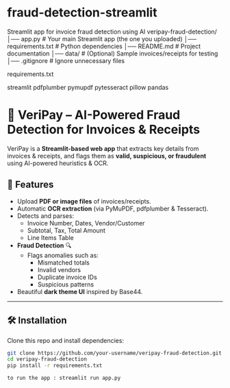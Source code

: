# fraud-detection-streamlit
Streamlit app for invoice fraud detection using AI
veripay-fraud-detection/
│── app.py                 # Your main Streamlit app (the one you uploaded)
│── requirements.txt       # Python dependencies
│── README.md              # Project documentation
│── data/                  # (Optional) Sample invoices/receipts for testing
│── .gitignore             # Ignore unnecessary files

requirements.txt

streamlit
pdfplumber
pymupdf
pytesseract
pillow
pandas


# 📄 VeriPay – AI-Powered Fraud Detection for Invoices & Receipts

VeriPay is a **Streamlit-based web app** that extracts key details from invoices & receipts, and flags them as **valid, suspicious, or fraudulent** using AI-powered heuristics & OCR.

## 🚀 Features
- Upload **PDF or image files** of invoices/receipts.
- Automatic **OCR extraction** (via PyMuPDF, pdfplumber & Tesseract).
- Detects and parses:
  - Invoice Number, Dates, Vendor/Customer
  - Subtotal, Tax, Total Amount
  - Line Items Table
- **Fraud Detection** 🔍
  - Flags anomalies such as:
    - Mismatched totals
    - Invalid vendors
    - Duplicate invoice IDs
    - Suspicious patterns
- Beautiful **dark theme UI** inspired by Base44.

---

## 🛠️ Installation

Clone this repo and install dependencies:

```bash
git clone https://github.com/your-username/veripay-fraud-detection.git
cd veripay-fraud-detection
pip install -r requirements.txt

to run the app : streamlit run app.py

